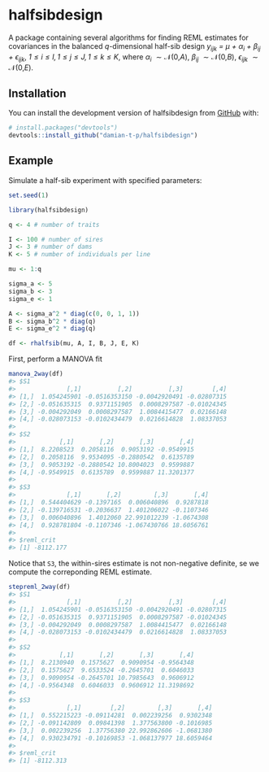 
<!-- README.md is generated from README.Rmd. Please edit that file -->

# halfsibdesign

<!-- badges: start -->
<!-- badges: end -->

A package containing several algorithms for finding REML estimates for
covariances in the balanced *q*-dimensional half-sib design
*y<sub>ijk</sub> = *μ* + *α*<sub>i</sub> + *β*<sub>ij</sub> +
*ϵ*<sub>ijk</sub>*, *1 ≤ *i* ≤ *I*, 1 ≤ *j* ≤ *J*, 1 ≤ *k* ≤ *K**, where
**α*<sub>i</sub>*  ∼ 𝒩(0,*A*), **β*<sub>ij</sub>*  ∼ 𝒩(0,*B*),
**ϵ*<sub>ijk</sub>*  ∼ 𝒩(0,*E*).

## Installation

You can install the development version of halfsibdesign from
[GitHub](https://github.com/) with:

``` r
# install.packages("devtools")
devtools::install_github("damian-t-p/halfsibdesign")
```

## Example

Simulate a half-sib experiment with specified parameters:

``` r
set.seed(1)

library(halfsibdesign)

q <- 4 # number of traits

I <- 100 # number of sires
J <- 3 # number of dams
K <- 5 # number of individuals per line

mu <- 1:q

sigma_a <- 5
sigma_b <- 3
sigma_e <- 1

A <- sigma_a^2 * diag(c(0, 0, 1, 1))
B <- sigma_b^2 * diag(q)
E <- sigma_e^2 * diag(q)

df <- rhalfsib(mu, A, I, B, J, E, K)
```

First, perform a MANOVA fit

``` r
manova_2way(df)
#> $S1
#>              [,1]          [,2]          [,3]        [,4]
#> [1,]  1.054245901 -0.0516353150 -0.0042920491 -0.02807315
#> [2,] -0.051635315  0.9371151905  0.0008297587 -0.01024345
#> [3,] -0.004292049  0.0008297587  1.0084415477  0.02166148
#> [4,] -0.028073153 -0.0102434479  0.0216614828  1.08337053
#> 
#> $S2
#>            [,1]       [,2]       [,3]       [,4]
#> [1,]  8.2208523  0.2058116  0.9053192 -0.9549915
#> [2,]  0.2058116  9.9534095 -0.2880542  0.6135789
#> [3,]  0.9053192 -0.2880542 10.8004023  0.9599887
#> [4,] -0.9549915  0.6135789  0.9599887 11.3201377
#> 
#> $S3
#>              [,1]       [,2]         [,3]       [,4]
#> [1,]  0.544404629 -0.1397165  0.006040896  0.9287818
#> [2,] -0.139716531 -0.2036637  1.401206022 -0.1107346
#> [3,]  0.006040896  1.4012060 22.991012239 -1.0674308
#> [4,]  0.928781804 -0.1107346 -1.067430766 18.6056761
#> 
#> $reml_crit
#> [1] -8112.177
```

Notice that `S3`, the within-sires estimate is not non-negative
definite, se we compute the correponding REML estimate.

``` r
stepreml_2way(df)
#> $S1
#>              [,1]          [,2]          [,3]        [,4]
#> [1,]  1.054245901 -0.0516353150 -0.0042920491 -0.02807315
#> [2,] -0.051635315  0.9371151905  0.0008297587 -0.01024345
#> [3,] -0.004292049  0.0008297587  1.0084415477  0.02166148
#> [4,] -0.028073153 -0.0102434479  0.0216614828  1.08337053
#> 
#> $S2
#>            [,1]       [,2]       [,3]       [,4]
#> [1,]  8.2130940  0.1575627  0.9090954 -0.9564348
#> [2,]  0.1575627  9.6533524 -0.2645701  0.6046033
#> [3,]  0.9090954 -0.2645701 10.7985643  0.9606912
#> [4,] -0.9564348  0.6046033  0.9606912 11.3198692
#> 
#> $S3
#>              [,1]        [,2]         [,3]       [,4]
#> [1,]  0.552215223 -0.09114281  0.002239256  0.9302348
#> [2,] -0.091142809  0.09841398  1.377563800 -0.1016985
#> [3,]  0.002239256  1.37756380 22.992862606 -1.0681380
#> [4,]  0.930234791 -0.10169853 -1.068137977 18.6059464
#> 
#> $reml_crit
#> [1] -8112.313
```
